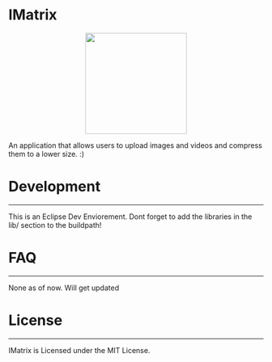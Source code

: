 # IMatrix

<p align="center"><a target="_blank"><img width="200"src="https://cm1.narvii.com/6668/28e6303b81e88a8990832dfdcdfcf7b32f119697_00.jpg"></a></p>


An application that allows users to upload images and videos and compress
them to a lower size. :)


# Development
---

This is an Eclipse Dev Enviorement. Dont forget to add the libraries in the 
lib/ section to the buildpath!


# FAQ
---

None as of now. Will get updated

# License
---

IMatrix is Licensed under the MIT License.
